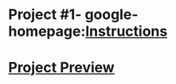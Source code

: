 # Project #1- google-homepage:[Instructions](http://www.theodinproject.com/web-development-101/html-css?ref=lnav "Odin Project Instructions")
# [Project Preview](http://htmlpreview.github.io/?https://github.com/kentkdunn/google-homepage/blob/master/index.html "Google homepage")
